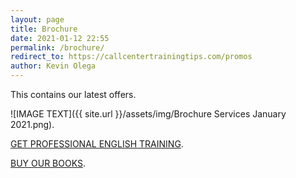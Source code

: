 ```yaml
--- 
layout: page
title: Brochure
date: 2021-01-12 22:55
permalink: /brochure/
redirect_to: https://callcentertrainingtips.com/promos 
author: Kevin Olega 
--- 
```


This contains our latest offers.

![IMAGE TEXT]({{ site.url }}/assets/img/Brochure Services January 2021.png).

[GET PROFESSIONAL ENGLISH TRAINING](https://callcentertrainingtips.com/6WEL250/).

[BUY OUR BOOKS](https://callcentertrainingtips.com/books/).